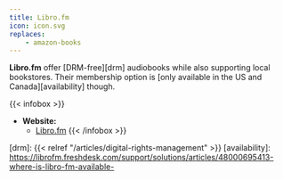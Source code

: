```yaml
---
title: Libro.fm
icon: icon.svg
replaces:
    - amazon-books
---
```


**Libro.fm** offer [DRM-free][drm] audiobooks while also supporting local bookstores. Their membership option is [only available in the US and Canada][availability] though.

{{< infobox >}}
- **Website:**
    - [Libro.fm](https://libro.fm/)
{{< /infobox >}}

[drm]: {{< relref "/articles/digital-rights-management" >}}
[availability]: https://librofm.freshdesk.com/support/solutions/articles/48000695413-where-is-libro-fm-available-